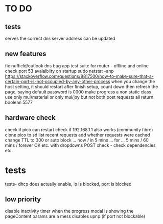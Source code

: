 
# TO DO 
## tests
 serves the correct dns server address 
 can be updated

 
## new features
fix nuffield/outlook dns bug
app test suite for router - offline and online
check port 53 avaialbilty on startup sudo netstat -anp
https://stackoverflow.com/questions/8817500/how-to-make-sure-that-a-certain-port-is-not-occupied-by-any-other-process
when you change the host setting, it should restart 
after finish setup, count down then refresh the page, saying default password is 0000 
make progress a non static class
use only mui/material or only mui/joy but not both
post requests all return boolean
5577

## hardware check
check if pico can restart
check if 192.168.1.1 also works (community fibre)
clone pico to sd
list recent requests
add whether requests were cached
change TTL to 300 or auto
block ... now / in 5 mins ... for ... 5 mins / 60 mins / forever OK etc. with dropdowns
POST check - check dependencies etc.


# tests
tests-  dhcp does actually enable, ip is blocked, port is blocked

## low priority
disable inactivity timer when the progress modal is showing
the pageContent params are a mess
disables upnp (if port not blockable)
